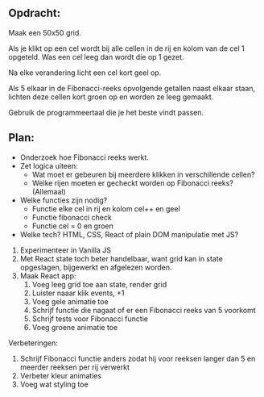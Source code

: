 ## Opdracht:

Maak een 50x50 grid. 

Als je klikt op een cel wordt bij alle cellen in de rij en kolom van de cel 1 opgeteld. Was een cel leeg dan wordt die op 1 gezet. 

Na elke verandering licht een cel kort geel op. 

Als 5 elkaar in de Fibonacci-reeks opvolgende getallen naast elkaar staan, lichten deze cellen kort groen op en worden ze leeg gemaakt. 

Gebruik de programmeertaal die je het beste vindt passen.


## Plan:

- Onderzoek hoe Fibonacci reeks werkt.
- Zet logica uiteen:
  - Wat moet er gebeuren bij meerdere klikken in verschillende cellen?
  - Welke rijen moeten er gecheckt worden op Fibonacci reeks? (Allemaal)
- Welke functies zijn nodig?
  - Functie elke cel in rij en kolom cel++ en geel
  - Functie fibonacci check
  - Functie cel = 0 en groen
- Welke tech? HTML, CSS, React of plain DOM manipulatie met JS?

1. Experimenteer in Vanilla JS
2. Met React state toch beter handelbaar, want
grid kan in state opgeslagen, bijgewerkt en afgelezen worden.
3. Maak React app:
    1. Voeg leeg grid toe aan state, render grid
    2. Luister naaar klik events, +1
    3. Voeg gele animatie toe
    4. Schrijf functie die nagaat of er een Fibonacci reeks van 5 voorkomt
    5. Schrijf tests voor Fibonacci functie
    6. Voeg groene animatie toe


  Verbeteringen:
  1. Schrijf Fibonacci functie anders zodat hij voor reeksen langer dan 5 en meerder reeksen per rij verwerkt
  2. Verbeter kleur animaties
  3. Voeg wat styling toe
